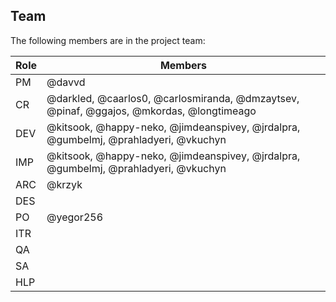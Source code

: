 ## Team

The following members are in the project team:

Role | Members
---|---
PM | @davvd
CR | @darkled, @caarlos0, @carlosmiranda, @dmzaytsev, @pinaf, @ggajos, @mkordas, @longtimeago
DEV | @kitsook, @happy-neko, @jimdeanspivey, @jrdalpra, @gumbelmj, @prahladyeri, @vkuchyn
IMP | @kitsook, @happy-neko, @jimdeanspivey, @jrdalpra, @gumbelmj, @prahladyeri, @vkuchyn
ARC | @krzyk
DES | 
PO | @yegor256
ITR | 
QA | 
SA | 
HLP | 
